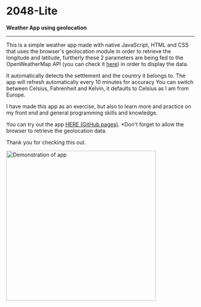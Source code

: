 # 2048-Lite

 **Weather App using geolocation**

----------------------------------

This is a simple weather app made with native JavaScript, HTML and CSS that uses the browser's geolocation module in order to retrieve the longitude and latitude, furtherly these 2 parameters are being fed to the OpenWeatherMap API (you can check it <a href="https://openweathermap.org/api">here</a>) in order to display the data.

It automatically detects the settlement and the country it belongs to.
The app will refresh automatically every 10 minutes for accuracy 
You can switch between Celsius, Fahrenheit and Kelvin, it defaults to Celsius as I am from Europe.

I have made this app as an exercise, but also to learn more and practice on my front end and general programming skills and knowledge.

You can try out the app <a href="https://vladislavscr.github.io/weather-app/">HERE (GitHub pages)</a>.
*Don't forget to allow the browser to retrieve the geolocation data.

Thank you for checking this out.

<img src="https://i.imgur.com/0AuDitf.png" alt="Demonstration of app" width="400px">